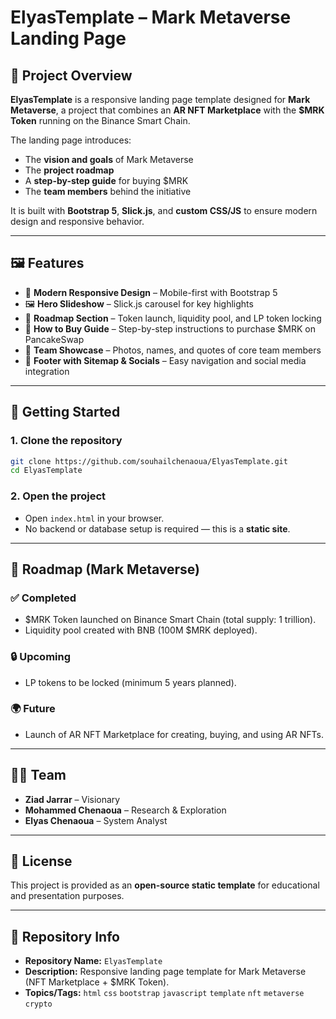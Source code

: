 # ElyasTemplate – Mark Metaverse Landing Page

## 📌 Project Overview  
**ElyasTemplate** is a responsive landing page template designed for **Mark Metaverse**, a project that combines an **AR NFT Marketplace** with the **$MRK Token** running on the Binance Smart Chain.  

The landing page introduces:  
- The **vision and goals** of Mark Metaverse  
- The **project roadmap**  
- A **step-by-step guide** for buying $MRK  
- The **team members** behind the initiative  

It is built with **Bootstrap 5**, **Slick.js**, and **custom CSS/JS** to ensure modern design and responsive behavior.

---

## 🖼 Features  
- 🎨 **Modern Responsive Design** – Mobile-first with Bootstrap 5  
- 🖼 **Hero Slideshow** – Slick.js carousel for key highlights  
- 📅 **Roadmap Section** – Token launch, liquidity pool, and LP token locking  
- 🛒 **How to Buy Guide** – Step-by-step instructions to purchase $MRK on PancakeSwap  
- 👥 **Team Showcase** – Photos, names, and quotes of core team members  
- 📑 **Footer with Sitemap & Socials** – Easy navigation and social media integration  

---

## 🚀 Getting Started  

### 1. Clone the repository  
```bash
git clone https://github.com/souhailchenaoua/ElyasTemplate.git
cd ElyasTemplate
```
### 2. Open the project  
- Open `index.html` in your browser.  
- No backend or database setup is required — this is a **static site**.  

---

## 📖 Roadmap (Mark Metaverse)  

### ✅ Completed  
- $MRK Token launched on Binance Smart Chain (total supply: 1 trillion).  
- Liquidity pool created with BNB (100M $MRK deployed).  

### 🔒 Upcoming  
- LP tokens to be locked (minimum 5 years planned).  

### 🌍 Future  
- Launch of AR NFT Marketplace for creating, buying, and using AR NFTs.  

---

## 👨‍💻 Team  
- **Ziad Jarrar** – Visionary  
- **Mohammed Chenaoua** – Research & Exploration  
- **Elyas Chenaoua** – System Analyst  

---

## 📜 License  
This project is provided as an **open-source static template** for educational and presentation purposes.  

---

## 🔖 Repository Info  
- **Repository Name:** `ElyasTemplate`  
- **Description:** Responsive landing page template for Mark Metaverse (NFT Marketplace + $MRK Token).  
- **Topics/Tags:** `html` `css` `bootstrap` `javascript` `template` `nft` `metaverse` `crypto`  
